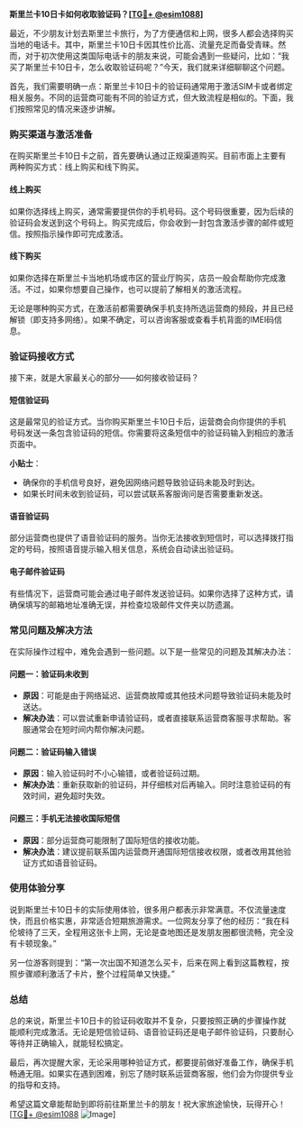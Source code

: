 **斯里兰卡10日卡如何收取验证码？[[TG💪+ @esim1088](https://t.me/s/esim1088)]**

最近，不少朋友计划去斯里兰卡旅行，为了方便通信和上网，很多人都会选择购买当地的电话卡。其中，斯里兰卡10日卡因其性价比高、流量充足而备受青睐。然而，对于初次使用这类国际电话卡的朋友来说，可能会遇到一些疑问，比如：“我买了斯里兰卡10日卡，怎么收取验证码呢？”今天，我们就来详细聊聊这个问题。

首先，我们需要明确一点：斯里兰卡10日卡的验证码通常用于激活SIM卡或者绑定相关服务。不同的运营商可能有不同的验证方式，但大致流程是相似的。下面，我们按照常见的情况来逐步讲解。

### **购买渠道与激活准备**
在购买斯里兰卡10日卡之前，首先要确认通过正规渠道购买。目前市面上主要有两种购买方式：线上购买和线下购买。

#### **线上购买**
如果你选择线上购买，通常需要提供你的手机号码。这个号码很重要，因为后续的验证码会发送到这个号码上。购买完成后，你会收到一封包含激活步骤的邮件或短信。按照指示操作即可完成激活。

#### **线下购买**
如果你选择在斯里兰卡当地机场或市区的营业厅购买，店员一般会帮助你完成激活。不过，如果你想要自己操作，也可以提前了解相关的激活流程。

无论是哪种购买方式，在激活前都需要确保手机支持所选运营商的频段，并且已经解锁（即支持多网络）。如果不确定，可以咨询客服或查看手机背面的IMEI码信息。

### **验证码接收方式**
接下来，就是大家最关心的部分——如何接收验证码？

#### **短信验证码**
这是最常见的验证方式。当你购买斯里兰卡10日卡后，运营商会向你提供的手机号码发送一条包含验证码的短信。你需要将这条短信中的验证码输入到相应的激活页面中。

**小贴士**：
- 确保你的手机信号良好，避免因网络问题导致验证码未能及时到达。
- 如果长时间未收到验证码，可以尝试联系客服询问是否需要重新发送。

#### **语音验证码**
部分运营商也提供了语音验证码的服务。当你无法接收到短信时，可以选择拨打指定的号码，按照语音提示输入相关信息，系统会自动读出验证码。

#### **电子邮件验证码**
有些情况下，运营商可能会通过电子邮件发送验证码。如果你选择了这种方式，请确保填写的邮箱地址准确无误，并检查垃圾邮件文件夹以防遗漏。

### **常见问题及解决方法**
在实际操作过程中，难免会遇到一些问题。以下是一些常见的问题及其解决办法：

#### **问题一：验证码未收到**
- **原因**：可能是由于网络延迟、运营商故障或其他技术问题导致验证码未能及时送达。
- **解决办法**：可以尝试重新申请验证码，或者直接联系运营商客服寻求帮助。客服通常会在短时间内帮你解决问题。

#### **问题二：验证码输入错误**
- **原因**：输入验证码时不小心输错，或者验证码过期。
- **解决办法**：重新获取新的验证码，并仔细核对后再输入。同时注意验证码的有效时间，避免超时失效。

#### **问题三：手机无法接收国际短信**
- **原因**：部分运营商可能限制了国际短信的接收功能。
- **解决办法**：建议提前联系国内运营商开通国际短信接收权限，或者改用其他验证方式如语音验证码。

### **使用体验分享**
说到斯里兰卡10日卡的实际使用体验，很多用户都表示非常满意。不仅流量速度快，而且价格实惠，非常适合短期旅游需求。一位网友分享了他的经历：“我在科伦坡待了三天，全程用这张卡上网，无论是查地图还是发朋友圈都很流畅，完全没有卡顿现象。”

另一位游客则提到：“第一次出国不知道怎么买卡，后来在网上看到这篇教程，按照步骤顺利激活了卡片，整个过程简单又快捷。”

### **总结**
总的来说，斯里兰卡10日卡的验证码收取并不复杂，只要按照正确的步骤操作就能顺利完成激活。无论是短信验证码、语音验证码还是电子邮件验证码，只要耐心等待并正确输入，就能轻松搞定。

最后，再次提醒大家，无论采用哪种验证方式，都要提前做好准备工作，确保手机畅通无阻。如果实在遇到困难，别忘了随时联系运营商客服，他们会为你提供专业的指导和支持。

希望这篇文章能帮助到即将前往斯里兰卡的朋友！祝大家旅途愉快，玩得开心！[[TG💪+ @esim1088](https://t.me/s/esim1088) ![Image](https://i.postimg.cc/4NQfJmqS/Snipaste-2025-05-13-00-14-12.png)]